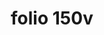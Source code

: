 ---
layout: edition
title: folio 150v
manuscript: Florence, Biblioteca Marucelliana, Carte Rajna XIX.15
sigla: R
iip: r150v.tif
milestone: 300
---